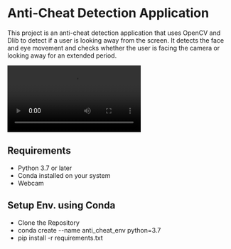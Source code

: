 # Anti-Cheat Detection Application

This project is an anti-cheat detection application that uses OpenCV and Dlib to detect if a user is looking away from the screen. It detects the face and eye movement and checks whether the user is facing the camera or looking away for an extended period.

![Demo Video](test.mp4)


## Requirements
- Python 3.7 or later
- Conda installed on your system
- Webcam

## Setup Env. using Conda
- Clone the Repository
- conda create --name anti_cheat_env python=3.7
- pip install -r requirements.txt

